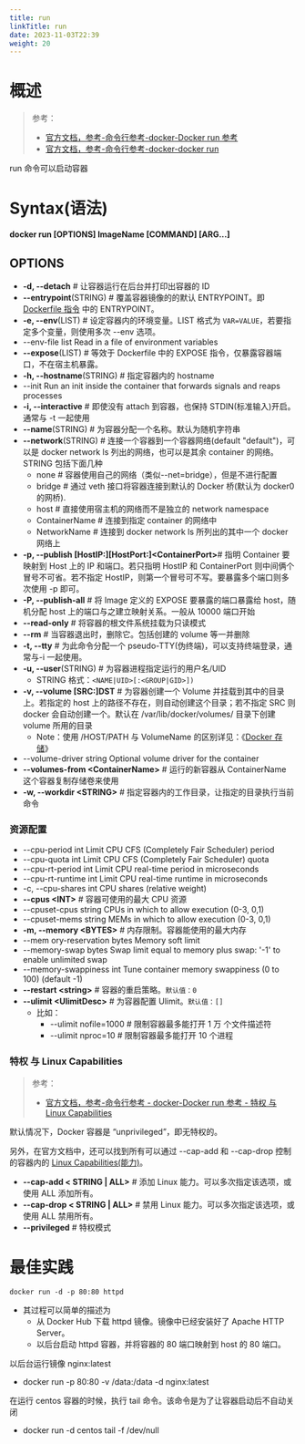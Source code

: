 ```yaml
---
title: run
linkTitle: run
date: 2023-11-03T22:39
weight: 20
---
```


# 概述

> 参考：
>
> - [官方文档，参考-命令行参考-docker-Docker run 参考](https://docs.docker.com/engine/reference/run/)
> - [官方文档，参考-命令行参考-docker-docker run](https://docs.docker.com/engine/reference/commandline/run/)

run 命令可以启动容器

# Syntax(语法)

**docker run \[OPTIONS] ImageName \[COMMAND] \[ARG...]**

## OPTIONS

- **-d, --detach** # 让容器运行在后台并打印出容器的 ID
- **--entrypoint**(STRING) #  覆盖容器镜像的的默认 ENTRYPOINT。即 [Dockerfile 指令](/docs/10.云原生/Containerization%20implementation/构建%20OCI%20Image/Dockerfile%20指令.md) 中的 ENTRYPOINT。
- **-e, --env**(LIST) # 设定容器内的环境变量。LIST 格式为 `VAR=VALUE`，若要指定多个变量，则使用多次 --env 选项。
- --env-file list Read in a file of environment variables
- **--expose**(LIST) # 等效于 Dockerfile 中的 EXPOSE 指令，仅暴露容器端口，不在宿主机暴露。
- **-h, --hostname**(STRING) # 指定容器内的 hostname
- --init Run an init inside the container that forwards signals and reaps processes
- **-i, --interactive** # 即使没有 attach 到容器，也保持 STDIN(标准输入)开启。通常与 -t 一起使用
- **--name**(STRING) # 为容器分配一个名称。默认为随机字符串
- **--network**(STRING) # 连接一个容器到一个容器网络(default "default")，可以是 docker network ls 列出的网络，也可以是其余 container 的网络。STRING 包括下面几种
  - none # 容器使用自己的网络（类似--net=bridge），但是不进行配置
  - bridge # 通过 veth 接口将容器连接到默认的 Docker 桥(默认为 docker0 的网桥).
  - host # 直接使用宿主机的网络而不是独立的 network namespace
  - ContainerName # 连接到指定 container 的网络中
  - NetworkName # 连接到 docker network ls 所列出的其中一个 docker 网络上
- **-p, --publish \[HostIP:]\[HostPort:]\<ContainerPort>**# 指明 Container 要映射到 Host 上的 IP 和端口。若只指明 HostIP 和 ContainerPort 则中间俩个冒号不可省。若不指定 HostIP，则第一个冒号可不写。要暴露多个端口则多次使用 -p 即可。
- **-P, --publish-all** # 将 Image 定义的 EXPOSE 要暴露的端口暴露给 host，随机分配 host 上的端口与之建立映射关系。一般从 10000 端口开始
- **--read-only** # 将容器的根文件系统挂载为只读模式
- **--rm** # 当容器退出时，删除它。包括创建的 volume 等一并删除
- **-t, --tty** # 为此命令分配一个 pseudo-TTY(伪终端)，可以支持终端登录，通常与-i 一起使用。
- **-u, --user**(STRING) # 为容器进程指定运行的用户名/UID
  - STRING 格式：`<NAME|UID>[:<GROUP|GID>])`
- **-v, --volume \[SRC:]DST** # 为容器创建一个 Volume 并挂载到其中的目录上。若指定的 host 上的路径不存在，则自动创建这个目录；若不指定 SRC 则 docker 会自动创建一个。默认在 /var/lib/docker/volumes/ 目录下创建 volume 所用的目录
  - Note：使用 /HOST/PATH 与 VolumeName 的区别详见：《[Docker 存储](/docs/10.云原生/Containerization%20implementation/Docker/Docker%20存储.md)》
- --volume-driver string Optional volume driver for the container
- **--volumes-from \<ContainerName>** # 运行的新容器从 ContainerName 这个容器复制存储卷来使用
- **-w, --workdir \<STRING>** # 指定容器内的工作目录，让指定的目录执行当前命令

### 资源配置

- --cpu-period int Limit CPU CFS (Completely Fair Scheduler) period
- --cpu-quota int Limit CPU CFS (Completely Fair Scheduler) quota
- --cpu-rt-period int Limit CPU real-time period in microseconds
- --cpu-rt-runtime int Limit CPU real-time runtime in microseconds
- -c, --cpu-shares int CPU shares (relative weight)
- **--cpus \<INT>** # 容器可使用的最大 CPU 资源
- --cpuset-cpus string CPUs in which to allow execution (0-3, 0,1)
- --cpuset-mems string MEMs in which to allow execution (0-3, 0,1)
- **-m, --memory \<BYTES>** # 内存限制。容器能使用的最大内存
- --mem ory-reservation bytes Memory soft limit
- --memory-swap bytes Swap limit equal to memory plus swap: '-1' to enable unlimited swap
- --memory-swappiness int Tune container memory swappiness (0 to 100) (default -1)
- **--restart \<string>** # 容器的重启策略。`默认值：0`
- **--ulimit \<UlimitDesc>** # 为容器配置 Ulimit。`默认值：[]`
  - 比如：
    - --ulimit nofile=1000 # 限制容器最多能打开 1 万 个文件描述符
    - --ulimit nproc=10 # 限制容器最多能打开 10 个进程

### 特权 与 Linux Capabilities

> 参考：
>
> - [官方文档，参考-命令行参考 - docker-Docker run 参考 - 特权 与 Linux Capabilities](https://docs.docker.com/engine/reference/run/)

默认情况下，Docker 容器是 “unprivileged”，即无特权的。

另外，在官方文档中，还可以找到所有可以通过 --cap-add 和 --cap-drop 控制的容器内的 [Linux Capabilities(能力)](/docs/1.操作系统/登录%20Linux%20与%20访问控制/Access%20Control(访问控制)/Capabilities(能力)%20管理.md)。

- **--cap-add < STRING | ALL>** # 添加 Linux 能力。可以多次指定该选项，或使用 ALL 添加所有。
- **--cap-drop < STRING | ALL>** # 禁用 Linux 能力。可以多次指定该选项，或使用 ALL 禁用所有。
- **--privileged** # 特权模式

# 最佳实践

`docker run -d -p 80:80 httpd`

- 其过程可以简单的描述为
  - 从 Docker Hub 下载 httpd 镜像。镜像中已经安装好了 Apache HTTP Server。
  - 以后台启动 httpd 容器，并将容器的 80 端口映射到 host 的 80 端口。

以后台运行镜像 nginx:latest

- docker run -p 80:80 -v /data:/data -d nginx:latest

在运行 centos 容器的时候，执行 tail 命令。该命令是为了让容器启动后不自动关闭

- docker run -d centos tail -f /dev/null
